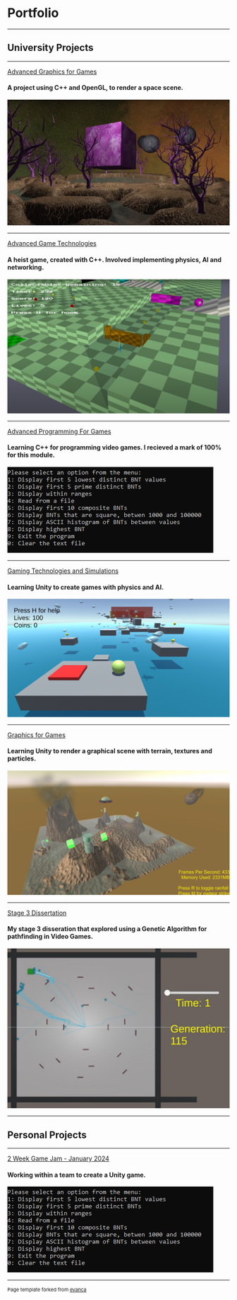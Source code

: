 # Portfolio

---

## University Projects

---

[Advanced Graphics for Games](/advanced_graphics)

#### A project using C++ and OpenGL, to render a space scene.

[<img src="images/AdvancedGraphicsThumbnail.png?raw=true"/>](/advanced_graphics)

---
[Advanced Game Technologies](/advanced_technologies)

#### A heist game, created with C++. Involved implementing physics, AI and networking.

[<img src="images/AdvancedGamesThumbnail.png?raw=true"/>](/advanced_technologies)

---
[Advanced Programming For Games](/advanced_programming)


#### Learning C++ for programming video games. I recieved a mark of 100% for this module.


[<img src="images/AdvancedProgrammingThumbnail.png?raw=true"/>](/advanced_programming)

---
[Gaming Technologies and Simulations](/games_tech)


#### Learning Unity to create games with physics and AI.


[<img src="images/GamesTechThumbnail.png?raw=true"/>](/games_tech)

---
[Graphics for Games](/graphics)


#### Learning Unity to render a graphical scene with terrain, textures and particles.


[<img src="images/GraphicsThumbnail.png?raw=true"/>](/graphics)

---
[Stage 3 Dissertation](/dissertation)


#### My stage 3 disseration that explored using a Genetic Algorithm for pathfinding in Video Games.


[<img src="images/DissertationThumbnail.png?raw=true"/>](/dissertation)

---


## Personal Projects

---

[2 Week Game Jam - January 2024](/gamejam_bread)


#### Working within a team to create a Unity game.


<img src="images/AdvancedProgrammingThumbnail.png?raw=true"/>



---
<p style="font-size:11px">Page template forked from <a href="https://github.com/evanca/quick-portfolio">evanca</a></p>
<!-- Remove above link if you don't want to attibute -->
